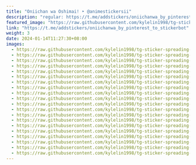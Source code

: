 ```yaml
---
title: "Oniichan wa Oshimai! ‣ @animestickersii"
description: "regular: https://t.me/addstickers/oniichanwa_by_pinterest_to_stickerbot"
featured_image: "https://raw.githubusercontent.com/kylelin1998/tg-sticker-spreading-worldwide-images/main/img/7106781b-5e06-486e-9bcc-d4baefd79e37.jpg"
link: "https://t.me/addstickers/oniichanwa_by_pinterest_to_stickerbot"
weight: 3
date: 2024-01-14T11:27:30+08:00
images:
  - https://raw.githubusercontent.com/kylelin1998/tg-sticker-spreading-worldwide-images/main/img/7106781b-5e06-486e-9bcc-d4baefd79e37.jpg
  - https://raw.githubusercontent.com/kylelin1998/tg-sticker-spreading-worldwide-images/main/img/fd16559c-365e-44ef-853f-36bbd642afd5.jpg
  - https://raw.githubusercontent.com/kylelin1998/tg-sticker-spreading-worldwide-images/main/img/90d321b7-36b3-4c86-ae4d-f65740eb5fe3.jpg
  - https://raw.githubusercontent.com/kylelin1998/tg-sticker-spreading-worldwide-images/main/img/73af20a0-ce31-487a-81a9-09c93f1e9c5b.jpg
  - https://raw.githubusercontent.com/kylelin1998/tg-sticker-spreading-worldwide-images/main/img/886f61d3-8b0f-4d42-a2a5-59adf4811c2c.jpg
  - https://raw.githubusercontent.com/kylelin1998/tg-sticker-spreading-worldwide-images/main/img/2c4c6a8d-b056-4296-b754-11564e2fb9ad.jpg
  - https://raw.githubusercontent.com/kylelin1998/tg-sticker-spreading-worldwide-images/main/img/5f27fbf5-0287-4137-8e12-44ae5e7c632d.jpg
  - https://raw.githubusercontent.com/kylelin1998/tg-sticker-spreading-worldwide-images/main/img/d19a4384-04ea-40f4-9bad-974025649e84.jpg
  - https://raw.githubusercontent.com/kylelin1998/tg-sticker-spreading-worldwide-images/main/img/42ecc2f5-5c5c-4a6c-9c63-00448d1048a7.jpg
  - https://raw.githubusercontent.com/kylelin1998/tg-sticker-spreading-worldwide-images/main/img/593c9112-7603-4771-b544-ae44e0d8bd7b.jpg
  - https://raw.githubusercontent.com/kylelin1998/tg-sticker-spreading-worldwide-images/main/img/2921b79f-3908-4b09-a972-e1cd4ea84b59.jpg
  - https://raw.githubusercontent.com/kylelin1998/tg-sticker-spreading-worldwide-images/main/img/58c19df8-ea0f-4f38-a99a-b3160b97b910.jpg
  - https://raw.githubusercontent.com/kylelin1998/tg-sticker-spreading-worldwide-images/main/img/351962d4-e68f-42e7-a0f1-07437d176e9d.jpg
  - https://raw.githubusercontent.com/kylelin1998/tg-sticker-spreading-worldwide-images/main/img/5c35db69-45c4-48b4-a824-c364ea72d665.jpg
  - https://raw.githubusercontent.com/kylelin1998/tg-sticker-spreading-worldwide-images/main/img/6060e3ff-8b1f-4034-9181-603793977054.jpg
  - https://raw.githubusercontent.com/kylelin1998/tg-sticker-spreading-worldwide-images/main/img/73e1c194-cf02-4d4d-89b7-9633b8e94061.jpg
  - https://raw.githubusercontent.com/kylelin1998/tg-sticker-spreading-worldwide-images/main/img/c1d68742-602c-41be-a6bd-d7a491edf718.jpg
  - https://raw.githubusercontent.com/kylelin1998/tg-sticker-spreading-worldwide-images/main/img/12dbfaac-584b-4e6e-9395-07a5d41510b6.jpg
  - https://raw.githubusercontent.com/kylelin1998/tg-sticker-spreading-worldwide-images/main/img/d3c0ddf9-0027-4a96-a2ca-c4a2ad59eaf8.jpg
  - https://raw.githubusercontent.com/kylelin1998/tg-sticker-spreading-worldwide-images/main/img/794e2da8-6f12-4301-9593-6ba5f52bc397.jpg
---
```

